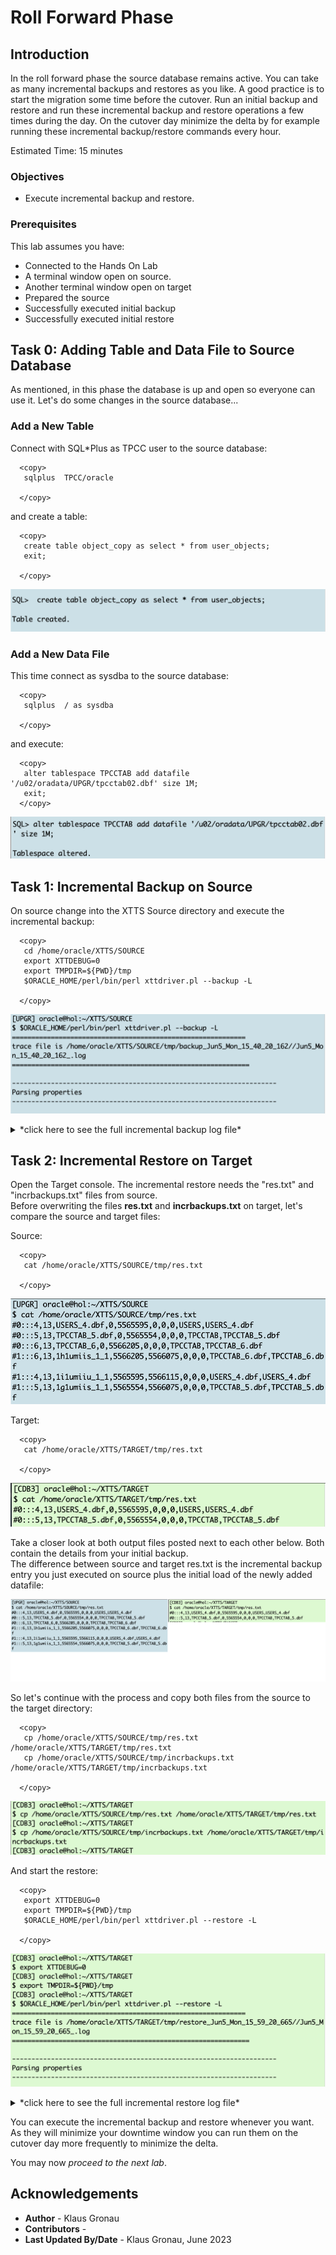 # Roll Forward Phase  

## Introduction

In the roll forward phase the source database remains active. You can take as many incremental backups and restores as you like. 
A good practice is to start the migration some time before the cutover. Run an initial backup and restore and run these incremental backup and restore operations a few times during the day. On the cutover day minimize the delta by for example running these incremental backup/restore commands every hour.

Estimated Time: 15 minutes

### Objectives

- Execute incremental backup and restore.


### Prerequisites

This lab assumes you have:

- Connected to the Hands On Lab
- A terminal window open on source.
- Another terminal window open on target
- Prepared the source
- Successfully executed initial backup
- Successfully executed initial restore

## Task 0: Adding Table and Data File to Source Database
As mentioned, in this phase the database is up and open so everyone can use it. Let's do some changes in the source database... 

### Add a New Table
Connect with SQL*Plus as TPCC user to the source database:
  ```
    <copy>
     sqlplus  TPCC/oracle
     
    </copy>
  ```
and create a table:
  ```
    <copy>
     create table object_copy as select * from user_objects;
     exit;

    </copy>
  ```

![new_table](./images/cre_oject_copy.png " ")

### Add a New Data File
This time connect as sysdba to the source database:
  ```
    <copy>
     sqlplus  / as sysdba 
     
    </copy>
  ```
and execute:
  ```
    <copy>
     alter tablespace TPCCTAB add datafile '/u02/oradata/UPGR/tpcctab02.dbf' size 1M;
     exit;
    </copy>
  ```

![new_datafile](./images/add_datafile_tbs.png " ")


## Task 1: Incremental Backup on Source
On source change into the XTTS Source directory and execute the incremental backup:

  ```
    <copy>
     cd /home/oracle/XTTS/SOURCE
     export XTTDEBUG=0
     export TMPDIR=${PWD}/tmp
     $ORACLE_HOME/perl/bin/perl xttdriver.pl --backup -L

    </copy>
  ```

![incremental_backup](./images/incremental_backup.png " ")

<details>
 <summary>*click here to see the full incremental backup log file*</summary>

  ``` text
    [UPGR] oracle@hol:~/XTTS/SOURCE
    $ $ORACLE_HOME/perl/bin/perl xttdriver.pl --backup -L
    ============================================================
    trace file is /home/oracle/XTTS/SOURCE/tmp/backup_Jun5_Mon_15_40_20_162//Jun5_Mon_15_40_20_162_.log
    =============================================================
    
    --------------------------------------------------------------------
    Parsing properties
    --------------------------------------------------------------------
    
    
    --------------------------------------------------------------------
    Done parsing properties
    --------------------------------------------------------------------
    
    
    --------------------------------------------------------------------
    Checking properties
    --------------------------------------------------------------------
    
    
    --------------------------------------------------------------------
    Done checking properties
    --------------------------------------------------------------------
    
    
    --------------------------------------------------------------------
    Backup incremental
    --------------------------------------------------------------------
    
    scalar(or2
    XXX: adding here for 2, 0, TPCCTAB,USERS
    Added fname here 1:/home/oracle/XTTS/RMAN/USERS_4.tf
    Added fname here 1:/home/oracle/XTTS/RMAN/TPCCTAB_5.tf
    Added fname here 2:/home/oracle/XTTS/RMAN/TPCCTAB_6.tf , fname is /u02/oradata/CDB3/pdb3/TPCCTAB_6.dbf
    ============================================================
    1 new datafiles added
    =============================================================
    TPCCTAB,/home/oracle/XTTS/RMAN/TPCCTAB_6.tf
    ============================================================
    Running prepare cmd for new filesx TPCCTAB_6.tf
    =============================================================
    Adding file to transfer:TPCCTAB_6.tf
    Prepare newscn for Tablespaces: 'TPCCTAB'
    Prepare newscn for Tablespaces: 'USERS'
    Prepare newscn for Tablespaces: ''''
    Prepare newscn for Tablespaces: ''''
    Prepare newscn for Tablespaces: ''''
    
    --------------------------------------------------------------------
    Starting incremental backup
    --------------------------------------------------------------------
    
    
    --------------------------------------------------------------------
    Done backing up incrementals
    --------------------------------------------------------------------
    
    Prepare newscn for Tablespaces: 'TPCCTAB'
    Prepare newscn for Tablespaces: 'USERS'
    Prepare newscn for Tablespaces: ''''''''''''
    New /home/oracle/XTTS/SOURCE/tmp/xttplan.txt with FROM SCN's generated
    [UPGR] oracle@hol:~/XTTS/SOURCE
  ```
</details>

## Task 2: Incremental Restore on Target

Open the Target console.
The incremental restore needs the "res.txt" and "incrbackups.txt" files from source. <br>
Before overwriting the files __res.txt__ and __incrbackups.txt__ on target, let's compare the source and target files:

Source:
  ```
    <copy>
     cat /home/oracle/XTTS/SOURCE/tmp/res.txt 

    </copy>
  ```
![res.txt_SRC](./images/res.txt_SRC.png " ") 

Target:
  ```
    <copy>
     cat /home/oracle/XTTS/TARGET/tmp/res.txt

    </copy>
  ```
![res.txt_TRG](./images/res.txt_TRG.png " ") 

Take a closer look at both output files posted next to each other below. Both contain the details from your initial backup. <br>
The difference between source and target res.txt is the incremental backup entry you just executed on source plus the initial load of the newly added datafile:

![res.txt_SRC_TRG](./images/res_txt_src_trg.png " ")


So let's continue with the process and copy both files from the source to the target directory:

  ```
    <copy>
     cp /home/oracle/XTTS/SOURCE/tmp/res.txt /home/oracle/XTTS/TARGET/tmp/res.txt
     cp /home/oracle/XTTS/SOURCE/tmp/incrbackups.txt /home/oracle/XTTS/TARGET/tmp/incrbackups.txt

    </copy>
  ```

![incremental_restore_prep](./images/incr_restore_copy.png " ") 

And start the restore:
  ```
    <copy>
     export XTTDEBUG=0
     export TMPDIR=${PWD}/tmp
     $ORACLE_HOME/perl/bin/perl xttdriver.pl --restore -L

    </copy>
  ```

![incremental_restore](./images/incremental_restore.png " ")

<details>
 <summary>*click here to see the full incremental restore log file*</summary>

  ``` text
$ $ORACLE_HOME/perl/bin/perl xttdriver.pl --restore -L
============================================================
trace file is /home/oracle/XTTS/TARGET/tmp/restore_Jun5_Mon_15_59_20_665//Jun5_Mon_15_59_20_665_.log
=============================================================

--------------------------------------------------------------------
Parsing properties
--------------------------------------------------------------------


--------------------------------------------------------------------
Done parsing properties
--------------------------------------------------------------------


--------------------------------------------------------------------
Checking properties
--------------------------------------------------------------------


--------------------------------------------------------------------
Done checking properties
--------------------------------------------------------------------


--------------------------------------------------------------------
Performing convert for file 6
--------------------------------------------------------------------


--------------------------------------------------------------------
Start rollforward
--------------------------------------------------------------------


--------------------------------------------------------------------
End of rollforward phase
--------------------------------------------------------------------

[CDB3] oracle@hol:~/XTTS/TARGET 
  ```
</details>


You can execute the incremental backup and restore whenever you want. As they will minimize your downtime window you can run them on the cutover day more frequently to minimize the delta.


You may now *proceed to the next lab*.


## Acknowledgements
* **Author** - Klaus Gronau
* **Contributors** -  
* **Last Updated By/Date** - Klaus Gronau, June 2023
